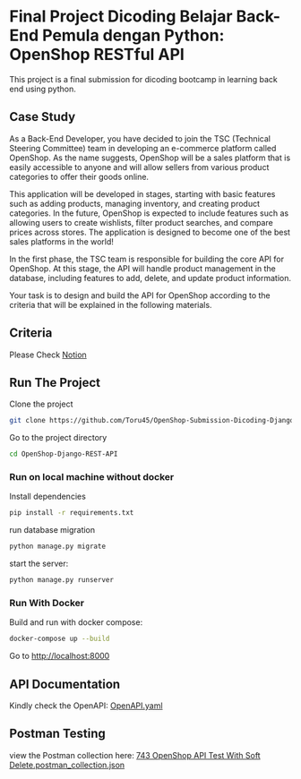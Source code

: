 # Final Project Dicoding Belajar Back-End Pemula dengan Python: OpenShop RESTful API
This project is a final submission for dicoding bootcamp in learning back end using python.

## Case Study
As a Back-End Developer, you have decided to join the TSC (Technical Steering Committee) team in developing an e-commerce platform called OpenShop. As the name suggests, OpenShop will be a sales platform that is easily accessible to anyone and will allow sellers from various product categories to offer their goods online.

This application will be developed in stages, starting with basic features such as adding products, managing inventory, and creating product categories. In the future, OpenShop is expected to include features such as allowing users to create wishlists, filter product searches, and compare prices across stores. The application is designed to become one of the best sales platforms in the world!

In the first phase, the TSC team is responsible for building the core API for OpenShop. At this stage, the API will handle product management in the database, including features to add, delete, and update product information.

Your task is to design and build the API for OpenShop according to the criteria that will be explained in the following materials.

## Criteria
Please Check [Notion](https://www.notion.so/Kriteria-Submission-21fd83fecd5280dd8862ea4149bf7c59?source=copy_link)

## Run The Project

Clone the project

```bash
git clone https://github.com/Toru45/OpenShop-Submission-Dicoding-Django.git
```

Go to the project directory

```bash
cd OpenShop-Django-REST-API
```

### Run on local machine without docker

Install dependencies 

```bash
pip install -r requirements.txt
```

run database migration

```bash
python manage.py migrate
```

start the server:

```bash
python manage.py runserver
```

### Run With Docker

Build and run with docker compose:

```bash
docker-compose up --build
```

Go to [http://localhost:8000](http://localhost:8000)

## API Documentation
Kindly check the OpenAPI: [OpenAPI.yaml](./OpenAPI.yaml)

## Postman Testing
view the Postman collection here: [743 OpenShop API Test With Soft Delete.postman_collection.json](./postman/[743]%20OpenShop%20API%20Test%20With%20Soft%20Delete.postman_collection.json)
